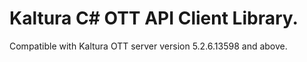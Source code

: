 # Kaltura C# OTT API Client Library.
Compatible with Kaltura OTT server version 5.2.6.13598 and above.
